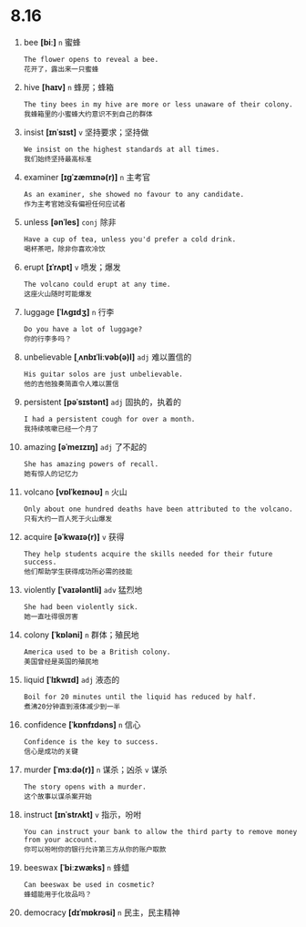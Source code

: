 # 8.16

1. bee **[biː]** `n` 蜜蜂

   ```
   The flower opens to reveal a bee.
   花开了，露出来一只蜜蜂
   ```

2. hive **[haɪv]** `n` 蜂房；蜂箱

   ```
   The tiny bees in my hive are more or less unaware of their colony.
   我蜂箱里的小蜜蜂大约意识不到自己的群体
   ```

3. insist **[ɪnˈsɪst]** `v` 坚持要求；坚持做

   ```
   We insist on the highest standards at all times.
   我们始终坚持最高标准
   ```

4. examiner **[ɪɡˈzæmɪnə(r)]** `n` 主考官

   ```
   As an examiner, she showed no favour to any candidate.
   作为主考官她没有偏袒任何应试者
   ```

5. unless **[ənˈles]** `conj` 除非

   ```
   Have a cup of tea, unless you'd prefer a cold drink.
   喝杯茶吧，除非你喜欢冷饮
   ```

6. erupt **[ɪˈrʌpt]** `v` 喷发；爆发

   ```
   The volcano could erupt at any time.
   这座火山随时可能爆发
   ```

7. luggage **[ˈlʌɡɪdʒ]** `n` 行李

   ```
   Do you have a lot of luggage?
   你的行李多吗？
   ```

8. unbelievable **[ˌʌnbɪˈliːvəb(ə)l]** `adj` 难以置信的

   ```
   His guitar solos are just unbelievable.
   他的吉他独奏简直令人难以置信
   ```

9. persistent **[pəˈsɪstənt]** `adj` 固执的，执着的

   ```
   I had a persistent cough for over a month.
   我持续咳嗽已经一个月了
   ```

10. amazing **[əˈmeɪzɪŋ]** `adj` 了不起的

    ```
    She has amazing powers of recall.
    她有惊人的记忆力
    ```

11. volcano **[vɒlˈkeɪnəʊ]** `n` 火山

    ```
    Only about one hundred deaths have been attributed to the volcano.
    只有大约一百人死于火山爆发
    ```

12. acquire **[əˈkwaɪə(r)]** `v` 获得

    ```
    They help students acquire the skills needed for their future success.
    他们帮助学生获得成功所必需的技能
    ```

13. violently **[ˈvaɪələntli]** `adv` 猛烈地

    ```
    She had been violently sick.
    她一直吐得很厉害
    ```

14. colony **[ˈkɒləni]** `n` 群体；殖民地

    ```
    America used to be a British colony.
    美国曾经是英国的殖民地
    ```

15. liquid **[ˈlɪkwɪd]** `adj` 液态的

    ```
    Boil for 20 minutes until the liquid has reduced by half.
    煮沸20分钟直到液体减少到一半
    ```

16. confidence **[ˈkɒnfɪdəns]** `n` 信心

    ```
    Confidence is the key to success.
    信心是成功的关键
    ```

17. murder **[ˈmɜːdə(r)]** `n` 谋杀；凶杀 `v` 谋杀

    ```
    The story opens with a murder.
    这个故事以谋杀案开始
    ```

18. instruct **[ɪnˈstrʌkt]** `v` 指示，吩咐

    ```
    You can instruct your bank to allow the third party to remove money from your account.
    你可以吩咐你的银行允许第三方从你的账户取款
    ```

19. beeswax **[ˈbiːzwæks]** `n` 蜂蜡

    ```
    Can beeswax be used in cosmetic?
    蜂蜡能用于化妆品吗？
    ```

20. democracy **[dɪˈmɒkrəsi]** `n` 民主，民主精神

